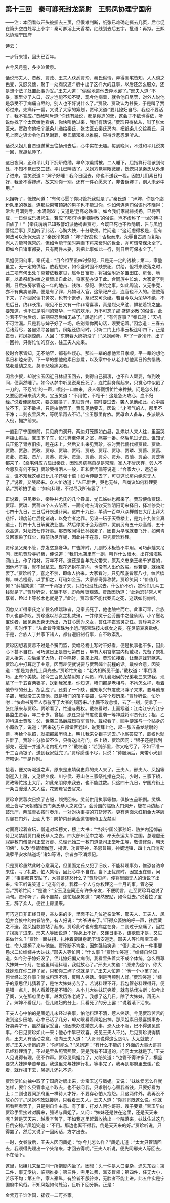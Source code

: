 ## 第十三回　秦可卿死封龙禁尉　王熙凤协理宁国府

——注：本回看似开头被撕去三页，但很难判断，纸张已难确定撕去几页，后仓促在篇头空白处写上小字：秦可卿淫上天香楼，红线划去后五字。批语：再拟。王熙凤协理宁国府

诗云：

一步行来错，回头已百年。

古今风月鉴，多少泣黄泉。

话说邢夫人、贾赦、贾政、王夫人获悉贾珍、秦氏偷情，弄得阖宅皆知，人人谈之色变，又怒又愧，聚于一处商议道:“ 府中出了这样大的丑事，以后还怎么服众，还是想个法子处置此事为妥。”王夫人道：“偷偷地遣他去异地罢了。”邢夫人道:“不妥，家里少了人口，奴才岂能不知不疑，现今他病着，就令他自尽罢，对外人说他是承受不了病痛自尽的，别人也不好说什么了。”贾赦、贾政认为甚妥，于是叫了贾珍过来，先痛斥一番，又说了大家的筹划，贾珍哭道:“要儿媳妇自尽，我也不要活了，我不答应。”贾赦呵斥道:“你还有脸说，都是你造的孽，这会子不依也得依，听说你找了个太医给他看病，你快叫他过来，我们有话说。”贾珍只得依从，叫了张太医来。贾赦命他把个纸条儿递给秦氏，张太医去秦氏房内，把纸条儿交给秦氏，只见上面之语命令他自尽谢罪，秦氏情知难以推脱，只得含悲忍泪听从。

话说凤姐儿自贾琏送黛玉往扬州去后，心中实在无趣。每到晚间，不过和平儿说笑一回，就胡乱睡了。

这日夜间，正和平儿灯下拥炉倦绣，早命浓熏绣被，二人睡下，屈指算行程该到何处，不知不觉已交三鼓。平儿已睡熟了。凤姐方觉星眼微朦，恍惚只见秦氏从外走了进来，含笑说道：“婶子好睡！我今日回去，你也不送我一程。因娘儿们素日相好，我舍不得婶婶，故来别你一别。还有一件心愿未了，非告诉婶子，别人未必中用。”

凤姐听了，恍惚问道：“有何心愿？你只管托我就是了。”秦氏道：“婶婶，你是个脂粉队里的英雄，连那些束带顶冠的男子也不能过你，你如何连两句俗语也不晓得：常言‘月满则亏，水满则溢’；又道是‘登高必跌重’。如今我们家赫赫扬扬，已将百载，一日倘或乐极悲生，若应了那句‘树倒猢狲散’的俗语，岂不虚称了一世的诗书旧族了！”【秦氏魂魄已知系警幻派他祸害贾府，今既已死也不欲隐瞒，告与凤姐警惕后事】凤姐听了此话，心胸大快，十分敬畏。忙问道：“这话虑得极是，但有何法可以永保无虞？”秦氏冷笑道：“婶子好痴也！否极泰来，荣辱自古周而复始，岂人力能可保常的。但如今能于荣时筹画下将来衰时的世业，亦可谓常保永全了。即如今日诸事都妥，只有两件未妥，若把此事如此一行，则日后可保永全了。”

凤姐便问何事。秦氏道：“目今祖茔虽四时祭祀，只是无一定的钱粮；第二，家塾虽立，无一定的供给。依我想来，如今盛时固不缺祭祀、供给，但将来败落之时，此二项有何出处？莫若依我定见，趁今日富贵，将祖茔附近多置田庄、房舍、地亩，以备祭祀供给之费皆出自此处，将家塾亦设于此。合同族中长幼，大家定了则例，日后按房掌管这一年的地亩、钱粮、祭祀、供给之事。如此周流，又无争竞，亦不有典卖诸弊。便是有了罪，凡物可入官，这祭祀产业，连官也不入的。便败落下来，子孙回家读书务农，也有个退步，祭祀又可永继。若目今以为荣华不绝，不思后日，终非长策。眼见不日又有一件非常喜事，真是烈火烹油、鲜花着锦之盛。要知道，也不过是瞬间的繁华，一时的欢乐，万不可忘了那‘盛筵必散’的俗语。此时若不早为后虑，临期只恐后悔无益了。”凤姐忙问：“有何喜事？”秦氏道：“天机不可泄漏。只是我与婶子好了一场，临别赠你两句话，须要记着。”因念道：三春去后诸芳尽，各自须寻各自门。凤姐还欲问时，只听二门上传事云板连叩四下，正是丧音，将凤姐惊醒。人回：“东府蓉大奶奶没了！”凤姐闻听，吓了一身冷汗，出了一回神，只得忙忙的穿衣，往王夫人处来。

彼时合家皆知，无不纳罕，都有些疑心。那长一辈的想他素日孝顺，平一辈的想他素日和睦亲密，下一辈的想他他素日慈爱，以及家中仆从老小想他素日怜贫惜贱、慈老爱幼之恩，莫不悲嚎痛哭者。

闲言少叙，却说宝玉因近日林黛玉回去，剩得自己孤凄，也不和人顽耍，每到晚间，便索然睡了。如今从梦中听见说秦氏死了，连忙翻身爬起来，只觉心中似戳了一刀的，不忍‘哇’的一声，喷出一口血来。袭人等慌慌忙忙来搀扶，问是怎么样，又要回贾母来请大夫。宝玉笑道：“不用忙，不相干！这是急火攻心，血不归经。”说着便爬起来，要衣服换了，来见贾母，实时要过去。袭人见他如此，心中虽放不下，又不敢拦，只是由他罢了。贾母见他要去，因说：“才咽气的人，那里不干净；二则夜里风大，等明早再去不迟。”宝玉那里肯依。贾母命人备车，多派跟从人役，拥护前来。

一直到了宁国府前，只见府门洞开，两边灯笼照如白昼，乱烘烘人来人往，里面哭声摇山振岳。宝玉下了车，忙忙奔至停灵之室，痛哭一番。然后见过尤氏。谁知尤氏正犯了胃疼旧疾，睡在床上。然后又出来见贾珍。彼时贾代儒代领贾敕、贾效、贾敦、贾赦、贾政、贾琮、贾㻞、贾珩、贾珖、贾琛、贾琼、贾璘、贾蔷、贾菖、贾菱、贾芸、贾芹、贾蓁、贾萍、贾藻、贾蘅、贾芬、贾芳、贾蘭、贾菌、贾芝等都来了。【盍宅俱应方显出秦氏，因难忍病痛自尽是常理，家人不曾厌弃，旁人不会思及有何不妥】贾珍哭得泪人一般，正和贾代儒等说道：“合家大小，远近亲友，谁不知我这媳妇比儿子还强十倍！如今伸腿去了，可见这长房内绝灭无人了。”说着，又哭起来。众人忙劝道：“人已辞世，哭也无益，且商议如何料理要紧。”贾珍拍手道：“如何料理，不过尽我所有罢了！”

正说着，只见秦业、秦钟并尤氏的几个眷属、尤氏姊妹也都来了。贾珍便命贾琼、贾琛、贾璘、贾蔷四个人去陪客，一面吩咐去请钦天监阴阳司来择日，择准停灵七七四十九日，三日后开丧送讣闻。这四十九日，单请一百单八众禅僧在大厅上拜大悲忏，超度前亡后化诸魂，以免亡者之罪。另设一坛于天香楼上，是九十九位全真道士，打四十九日解冤洗业醮。然后停灵于会芳园中，灵前另有五十众高僧、五十众高道，对坛按七作好事。那贾敬闻得长孙媳死了，因自为早晚就要飞升，如何肯又回家染了红尘，将前功尽弃呢，因此并不在意，只凭贾珍料理。

贾珍见父亲不管，亦发恣意奢华。广告牌时，几副杉木板皆不中用。可巧薛蟠来吊问，因见贾珍寻好板，便说道：“我们木店里有一副，叫作什么樯木，出在潢海铁网山上，作了棺材，万年不坏。这还是当年先父带来，原系义忠亲王老千岁要的，因他坏了事，就不曾拿去。现在还封在店内，也没有人出价敢买。你若要，就抬来罢了。”贾珍听了，喜之不禁，即命人抬来。大家看时，只见帮底皆厚八寸，纹若槟榔，味若檀麝，以手扣之，玎珰如金玉。大家都奇异称赞。贾珍笑问：“价值几何？”薛蟠笑道：“拿一千两银子来，只怕也没处买去。什么价不价，赏他们几两工钱就是了。”贾珍听说，忙谢不尽，即命解锯糊漆。贾政因劝道：“此物恐非常人可享者，殓以上等杉木也就是了。”此时，贾珍恨不能代秦氏之死，这话如何肯听。

因忽又听得秦氏之丫鬟名唤瑞珠者，见秦氏死了，他也触柱而亡。此事可罕，合族中人也都称叹。贾珍遂以孙女之礼敛殡，一并停灵于会芳园中之登仙阁。小丫鬟名宝珠者，因见秦氏身无所出，乃甘心愿为义女，誓任摔丧驾灵之任。贾珍喜之不禁，实时传下：“从此皆呼宝珠为小姐。”那宝珠按未嫁女之丧，在灵前哀哀欲绝。于是，合族人丁并家下诸人，都各遵旧制行事，自不敢紊乱。

贾珍因想着贾蓉不过是个黉门监，灵幡经榜上写时不好看，便是执事也不多，因此心下甚不自在。可巧这日正是首七第四日，早有大明宫掌宫内相戴权，先备了祭礼遣人抬来，次后坐了大轿，打伞鸣锣，亲来上祭。贾珍忙接着，让至逗蜂轩献茶。贾珍心中打算定了主意，因而趁便就说要与贾蓉蠲个前程的话。戴权会意，因笑道：“想是为丧礼上风光些。”贾珍忙笑道：“老内相所见不差。”戴权道：“事倒凑巧，正有个美缺。如今三百员龙禁尉短了两员，昨儿襄阳侯的兄弟老三来求我，现拿了一千五百两银子，送到我家里。你知道，咱们都是老相与，不拘怎么样，看着他爷爷的分上，胡乱应了。还剩了一个缺，谁知永兴节度使冯胖子来求，要与他孩子蠲，我就没工夫应他。既是咱们的孩子要蠲，快写个履历来。”贾珍听说，忙吩咐：“快命书房里人恭敬写了大爷的履历来。”小厮不敢怠慢，去了一刻，便拿了一张红纸来与贾珍。贾珍看了，忙送与戴权。戴权看时，上面写道：江南江宁府江宁县监生贾蓉，年二十岁。曾祖，原任京营节度使世袭一等神威将军贾代化；祖，乙卯科进士贾敬；父，世袭三品爵威烈将军贾珍。戴权看了，回手便递与一个贴身的小厮收了，说道：“回来送与户部堂官老赵，说我拜上他，起一张五品龙禁尉的票，再给个执照，就把那履历填上，明儿我来兑银子送去。”小厮答应了，戴权也就告辞了。贾珍十分款留不住，只得送出府门。临上轿，贾珍因问：“银子还是我到部兑，还是一并送入老内相府中？”戴权道：“若到部里，你又吃亏了。不如平准一千二百两银子，送到我家就完了。”贾珍感谢不尽，只说：“待服满后，亲带小犬到府叩谢。”于是作别。

接着，便又听喝道之声，原来是忠靖侯史鼎的夫人来了。王夫人、邢夫人、凤姐等刚迎入上房，又见锦乡侯、川宁侯、寿山伯三家祭礼摆在灵前。少时，三家下轿，贾政等忙接上大厅。如此亲朋你来我去，也不能胜数。只这四十九日，宁国府街上一条白漫漫人来人往，花簇簇官去官来。

贾珍命贾蓉次日换了吉服，领凭回来。灵前供用执事等物，俱按五品职例。灵牌、疏上皆写“天朝诰授贾门秦氏恭人之灵位”。会芳园的临街大门洞开，旋在两边起了鼓乐厅，两班青衣按时奏乐，一对对执事摆的刀斩斧齐。更有两面朱红销金大字牌对竖在门外，上面大书：防护内廷紫金道御前侍卫龙禁尉

对面高起着宣坛，僧道对坛榜文，榜上大书：“世袭宁国公冢孙妇、防护内廷御前侍卫龙禁尉贾门秦氏恭人之丧。四大部州至中之地、奉天永运太平之国，总理虚无寂静教门僧录司正堂万虚、总理元始三一教门道录司正堂叶生等，敬谨修斋，朝天叩佛”，以及“恭请诸伽蓝、揭谛、功曹等神，圣恩普锡，神威远镇，四十九日消灾洗孽平安水陆道场”诸如等语，余者亦不消烦记。

只是贾珍虽然此时心意满足，但里面尤氏又犯了旧疾，不能料理事务，惟恐各诰命来往，亏了礼数，怕人笑话，因此心中不自在。当下正忧虑时，因宝玉在侧，问道：“事事都算安贴了，大哥哥还愁什么？”贾珍见问，便将里面无人的话说了出来。宝玉听说笑道：“这有何难，我荐一个人与你权理这一个月的事，管必妥当。”贾珍忙问：“是谁？”宝玉见座间还有许多亲友，不便明言，走至贾珍耳边说了两句。贾珍听了，喜不自禁，连忙起身笑道：“果然安贴，如今就去。”说着拉了宝玉，辞了众人，便往上房里来。

可巧这日非正经日期，亲友来的少，里面不过几位近亲堂客，邢夫人、王夫人、凤姐并合族中的内眷陪坐。有人报说：“大爷进来了。”吓得众婆娘的呼一声，往后藏之不迭，独凤姐款款站了起来。贾珍此时也有些病症在身，二则过于悲痛了，因拄了拐踱了进来。邢夫人等因说道：“你身上不好，又连日事多，该歇歇才是，又进来做什么？”贾珍一面扶拐，扎挣着要蹲身跪下请安道乏。邢夫人等忙叫宝玉搀住，命人挪椅子来与他坐。贾珍断不肯坐，因勉强陪笑道：“侄儿进来有一件事要恳求二位婶婶并大妹妹。”邢夫人等忙问：“什么事？”贾珍忙笑道：“婶婶自然知道，如今孙子媳妇没了，侄儿媳妇偏又病倒，我看里头着实不成个体统。怎么屈尊大妹妹一个月，在这里料理料理，我就放心了。”邢夫人笑道：“原来为这个。你大妹妹现在你二婶子家，只和你二婶子说就是了。”王夫人忙道：“他一个小孩子家，何曾经过这样事？倘或料理不清，反叫人笑话。倒是再烦别人好。”贾珍笑道：“婶子的意思侄儿猜着了，是怕大妹妹劳苦了。若说料理不开，我包管必料理得开，便是错一点儿，别人看着还是不错的。从小儿大妹妹玩笑着，就有杀伐决断；如今出了阁，又在那府里办事，越发历练老成了。我想了这几日，除了大妹妹，再无人了。婶婶不看侄儿、侄儿媳妇的分上，只看死了的分上罢！”说着滚下泪来。

王夫人心中怕的是凤姐儿未经过丧事，怕他料理不清，惹人笑话。今见贾珍苦苦的说到这步田地，心中已活了几分，却又眼看着凤姐出神。那凤姐素日最喜揽事办，好卖弄才干，虽然当家妥当，也因未办过婚丧大事，恐人还不服，巴不得遇见这事。今日见贾珍如此一来；他心中早已欢喜。先见王夫人不允，后见贾珍说得情真，王夫人有活动之意，便向王夫人道：“大哥哥说得这么恳切，太太就依了罢。”王夫人悄悄的道：“你可能么？”凤姐道：“有什么不能的！外面的大事大哥哥已经料理清了，不过是里头照管照管，便是我有不知道的，问问太太就是了。”王夫人见说得有理，便不作声。贾珍见凤姐允了，又陪笑道：“也管不得许多了，横竖要求大妹妹辛苦辛苦。我这里先与妹妹行礼，等事完了，我再到那府里去谢。”说着，就作揖下去，凤姐儿还礼不迭。

贾珍便忙向袖中取了宁国府对牌出来，命宝玉送与凤姐。又说：“妹妹爱怎么样就怎样，要什么只管拿这个取去，也不必问我，只求别存心替我省钱，只要好看为上；二则也要同那府里一样待人才好，不要存心怕人抱怨。只这两件外，我再没不放心的了。”凤姐不敢就接牌，只看着王夫人。王夫人道：“你哥哥既这么说，你就照看照看罢了，只是别自作主意。有了事，打发人问你哥哥、嫂子要紧。”宝玉早向贾珍手里接过对牌来，强递与凤姐了。又问：“妹妹还是住在这里，还是天天来呢？若是天天来，越发辛苦了。不如我这里赶着收拾出一个院落来，妹妹住过这几日倒安稳。”凤姐笑道：“不用。那边也离不得我，倒是天天来的好。”贾珍听说，只得罢了。然后又说了一回闲话，方才出去。

一时，女眷散后，王夫人因问凤姐：“你今儿怎么样？”凤姐儿道：“太太只管请回去，我须得先理出一个头绪来，才回去得呢。”王夫人听说，便先同邢夫人等回去，不在话下。

这里，凤姐儿来至三间一所抱厦内坐了。因想：头一件是人口混杂，遗失东西；第二件，事无专执，临期推委；第三件，需用过费，滥支冒领；第四件，任无大小，苦乐不均；第五件，家人豪纵，有脸者不服钤束，无脸者不能上进。此五件实是宁国府中风俗。不知凤姐如何处治，且听下回分解。正是：

金紫万千谁治国，裙钗一二可齐家。